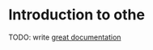 # Introduction to othe

TODO: write [great documentation](http://jacobian.org/writing/what-to-write/)
